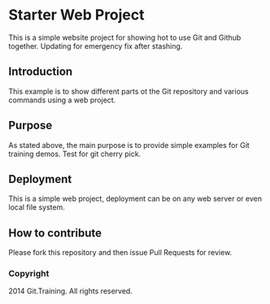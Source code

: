 # Starter Web Project

This is a simple website project for showing hot to use Git and Github together. Updating for emergency fix after stashing.

## Introduction

This example is to show different parts ot the Git repository and various commands using a web project.

## Purpose

As stated above, the main purpose is to provide simple examples for Git training demos. 
Test for git cherry pick.

## Deployment

This is a simple web project, deployment can be on any web server or even local file system.

## How to contribute

Please fork this repository and then issue Pull Requests for review.

### Copyright

2014 Git.Training. All rights reserved.